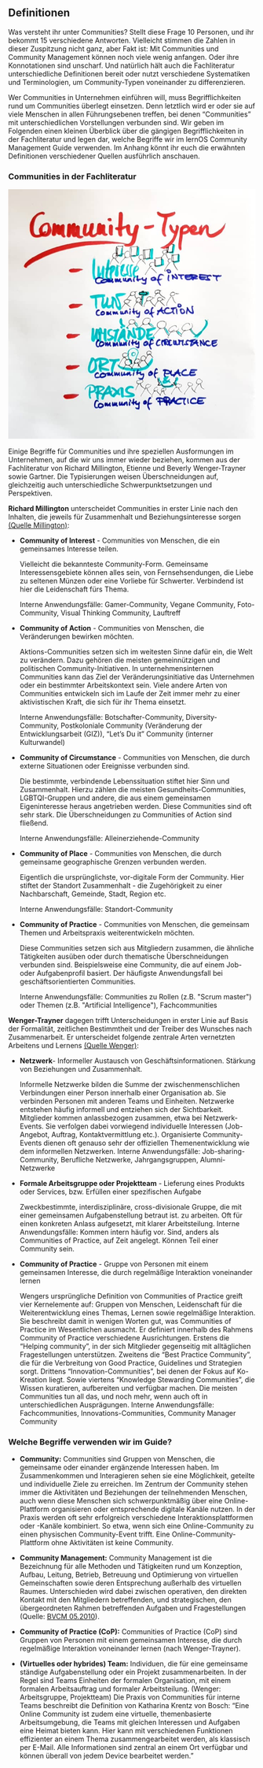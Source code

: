 ## Definitionen

Was versteht ihr unter Communities? Stellt diese Frage 10 Personen, und
ihr bekommt 15 verschiedene Antworten. Vielleicht stimmen die Zahlen in
dieser Zuspitzung nicht ganz, aber Fakt ist: Mit Communities und
Community Management können noch viele wenig anfangen. Oder ihre
Konnotationen sind unscharf. Und natürlich hält auch die Fachliteratur
unterschiedliche Definitionen bereit oder nutzt verschiedene
Systematiken und Terminologien, um Community-Typen voneinander zu
differenzieren.

Wer Communities in Unternehmen einführen will, muss Begrifflichkeiten
rund um Communities überlegt einsetzen. Denn letztlich wird er oder sie
auf viele Menschen in allen Führungsebenen treffen, bei denen
“Communities” mit unterschiedlichen Vorstellungen verbunden sind. Wir
geben im Folgenden einen kleinen Überblick über die gängigen
Begrifflichkeiten in der Fachliteratur und legen dar, welche Begriffe
wir im lernOS Community Management Guide verwenden. Im Anhang könnt ihr
euch die erwähnten Definitionen verschiedener Quellen ausführlich
anschauen.

### Communities in der Fachliteratur

![](images/Community_Typen.png)

Einige Begriffe für Communities und ihre speziellen Ausformungen im
Unternehmen, auf die wir uns immer wieder beziehen, kommen aus der
Fachliteratur von Richard Millington, Etienne und Beverly Wenger-Trayner
sowie Gartner. Die Typisierungen weisen Überschneidungen auf,
gleichzeitig auch unterschiedliche Schwerpunktsetzungen und
Perspektiven.

**Richard Millington** unterscheidet Communities in erster Linie nach den
Inhalten, die jeweils für Zusammenhalt und Beziehungsinteresse sorgen [(Quelle Millington)](https://stangarfield.medium.com/types-of-communities-enterprise-social-network-groups-a-trail-that-collects-77df73ec2c8f):

+ **Community of Interest** - Communities von Menschen, die ein gemeinsames Interesse teilen.
  
    Vielleicht die bekannteste Community-Form. Gemeinsame Interessensgebiete können alles sein, von Fernsehsendungen, die Liebe zu seltenen Münzen oder eine Vorliebe für Schwerter. Verbindend ist hier die Leidenschaft fürs Thema.
  
    Interne Anwendungsfälle: Gamer-Community, Vegane Community, Foto-Community, Visual Thinking Community, Lauftreff

+ **Community of Action** - Communities von Menschen, die Veränderungen bewirken möchten.
  
    Aktions-Communities setzen sich im weitesten Sinne dafür ein, die Welt zu verändern. Dazu gehören die meisten gemeinnützigen und politischen Community-Initiativen. In unternehmensinternen Communities kann das Ziel der Veränderungsinitiative das Unternehmen oder ein bestimmter Arbeitskontext sein. Viele andere Arten von Communities entwickeln sich im Laufe der Zeit immer mehr zu einer aktivistischen Kraft, die sich für ihr Thema einsetzt.
  
    Interne Anwendungsfälle: Botschafter-Community, Diversity-Community, Postkoloniale Community (Veränderung der Entwicklungsarbeit (GIZ)), “Let’s Du it” Community (interner Kulturwandel)

+ **Community of Circumstance** - Communities von Menschen, die durch externe Situationen oder Ereignisse verbunden sind.
  
    Die bestimmte, verbindende Lebenssituation stiftet hier Sinn und Zusammenhalt. Hierzu zählen die meisten Gesundheits-Communities, LGBTQI-Gruppen und andere, die aus einem gemeinsamen Eigeninteresse heraus angetrieben werden. Diese Communities sind oft sehr stark. Die Überschneidungen zu Communities of Action sind fließend.
  
    Interne Anwendungsfälle: Alleinerziehende-Community

+ **Community of Place** - Communities von Menschen, die durch gemeinsame geographische Grenzen verbunden werden.
  
    Eigentlich die ursprünglichste, vor-digitale Form der Community. Hier stiftet der Standort Zusammenhalt - die Zugehörigkeit zu einer Nachbarschaft, Gemeinde, Stadt, Region etc.
  
    Interne Anwendungsfälle: Standort-Community

+ **Community of Practice** - Communities von Menschen, die gemeinsam Themen und Arbeitspraxis weiterentwickeln möchten.
  
    Diese Communities setzen sich aus Mitgliedern zusammen, die ähnliche Tätigkeiten ausüben oder durch thematische Überschneidungen verbunden sind. Beispielsweise eine Community, die auf einem Job- oder Aufgabenprofil basiert. Der häufigste Anwendungsfall bei geschäftsorientierten Communities.
  
    Interne Anwendungsfälle: Communities zu Rollen (z.B. "Scrum master") oder Themen (z.B. "Artificial Intelligence"), Fachcommunities

**Wenger-Trayner** dagegen trifft Unterscheidungen in erster Linie auf Basis
der Formalität, zeitlichen Bestimmtheit und der Treiber des Wunsches
nach Zusammenarbeit. Er unterscheidet folgende zentrale Arten vernetzten
Arbeitens und Lernens [(Quelle Wenger)](https://socialnow.org/teams-communities-networks-core/):

+ **Netzwerk**- Informeller Austausch von Geschäftsinformationen. Stärkung von Beziehungen und Zusammenhalt.
  
    Informelle Netzwerke bilden die Summe der zwischenmenschlichen Verbindungen einer Person innerhalb einer Organisation ab. Sie verbinden Personen mit anderen Teams und Einheiten. Netzwerke entstehen häufig informell und entziehen sich der Sichtbarkeit. Mitglieder kommen anlassbezogen zusammen, etwa bei Netzwerk-Events. Sie verfolgen dabei vorwiegend individuelle Interessen (Job-Angebot, Auftrag, Kontaktvermittlung etc.). Organisierte Community-Events dienen oft genauso sehr der offiziellen Themenentwicklung wie dem informellen Netzwerken.
    Interne Anwendungsfälle: Job-sharing-Community, Berufliche Netzwerke, Jahrgangsgruppen, Alumni-Netzwerke
- **Formale Arbeitsgruppe oder Projektteam** - Lieferung eines Produkts oder Services, bzw. Erfüllen einer spezifischen Aufgabe
  
    Zweckbestimmte, interdisziplinäre, cross-divisionale Gruppe, die mit einer gemeinsamen Aufgabenstellung betraut ist. zu arbeiten. Oft für einen konkreten Anlass aufgesetzt, mit klarer Arbeitsteilung.
    Interne Anwendungsfälle: Kommen intern häufig vor. Sind, anders als Communities of Practice, auf Zeit angelegt. Können Teil einer Community sein.

- **Community of Practice** - Gruppe von Personen mit einem gemeinsamen Interesse, die durch regelmäßige Interaktion voneinander lernen
  
    Wengers ursprüngliche Definition von Communities of Practice greift vier Kernelemente auf: Gruppen von Menschen, Leidenschaft für die Weiterentwicklung eines Themas, Lernen sowie regelmäßige Interaktion. Sie beschreibt damit in wenigen Worten gut, was Communities of Practice im Wesentlichen ausmacht. Er definiert innerhalb des Rahmens Community of Practice verschiedene Ausrichtungen. Erstens die “Helping community”, in der sich Mitglieder gegenseitig mit alltäglichen Fragestellungen unterstützen. Zweitens die “Best Practice Community”, die für die Verbreitung von Good Practice, Guidelines und Strategien sorgt. Drittens “Innovation-Communities”, bei denen der Fokus auf Ko-Kreation liegt. Sowie viertens “Knowledge Stewarding Communities”, die Wissen kuratieren, aufbereiten und verfügbar machen. Die meisten Communities tun all das, und noch mehr, wenn auch oft in unterschiedlichen Ausprägungen.
    Interne Anwendungsfälle: Fachcommunities, Innovations-Communities, Community Manager Community

### Welche Begriffe verwenden wir im Guide?

- **Community:** Communities sind Gruppen von Menschen, die gemeinsame
  oder einander ergänzende Interessen haben. Im Zusammenkommen
  und Interagieren sehen sie eine Möglichkeit, geteilte und individuelle
  Ziele zu erreichen. Im Zentrum der Community stehen immer die
  Aktivitäten und Beziehungen der teilnehmenden Menschen, auch wenn
  diese Menschen sich schwerpunktmäßig über eine Online-Plattform
  organisieren oder entsprechende digitale Kanäle nutzen. In der
  Praxis werden oft sehr erfolgreich verschiedene
  Interaktionsplattformen oder -Kanäle kombiniert. So etwa, wenn sich
  eine Online-Community zu einen physischen Community-Event trifft.
  Eine Online-Community-Plattform ohne Aktivitäten ist keine
  Community.

- **Community Management:** Community Management ist die Bezeichnung
  für alle Methoden und Tätigkeiten rund um Konzeption, Aufbau,
  Leitung, Betrieb, Betreuung und Optimierung von virtuellen
  Gemeinschaften sowie deren Entsprechung außerhalb des virtuellen
  Raumes. Unterschieden wird dabei zwischen operativen, den direkten
  Kontakt mit den Mitgliedern betreffenden, und strategischen, den
  übergeordneten Rahmen betreffenden Aufgaben und Fragestellungen
  (Quelle: [BVCM 05.2010](https://www.bvcm.org/2010/05/veroffentlichung-der-offiziellen-definition-community-management/)).

- **Community of Practice (CoP):** Communities of Practice (CoP) sind
  Gruppen von Personen mit einem gemeinsamen Interesse, die durch
  regelmäßige Interaktion voneinander lernen (nach Wenger-Trayner).

- **(Virtuelles oder hybrides) Team:** Individuen, die für eine
  gemeinsame ständige Aufgabenstellung oder ein Projekt
  zusammenarbeiten. In der Regel sind Teams Einheiten der formalen
  Organisation, mit einem formalen Arbeitsauftrag und formaler
  Arbeitsteilung. (Wenger: Arbeitsgruppe, Projektteam) Die Praxis von
  Communities für interne Teams beschreibt die Definition von
  Katharina Krentz von Bosch: “Eine Online Community ist zudem eine
  virtuelle, themenbasierte Arbeitsumgebung, die Teams mit gleichen
  Interessen und Aufgaben eine Heimat bieten kann. Hier kann mit
  verschiedenen Funktionen effizienter an einem Thema
  zusammengearbeitet werden, als klassisch per E-Mail. Alle
  Informationen sind zentral an einem Ort verfügbar und können überall
  von jedem Device bearbeitet werden.”
